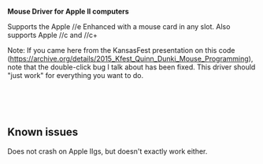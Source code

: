 **Mouse Driver for Apple II computers**

Supports the Apple //e Enhanced with a mouse card in any slot. Also supports Apple //c and //c+

Note: If you came here from the KansasFest presentation on this code (https://archive.org/details/2015_Kfest_Quinn_Dunki_Mouse_Programming), note that the double-click bug I talk about has been fixed. This driver should "just work" for everything you want to do.


<br><br><br>

Known issues
------------
Does not crash on Apple IIgs, but doesn't exactly work either.



